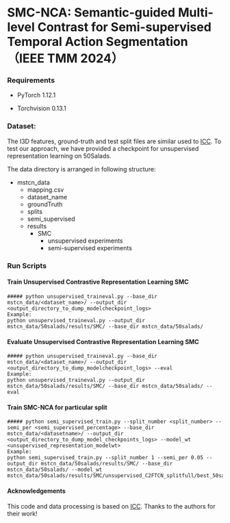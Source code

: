 # SMC-NCA: Semantic-guided Multi-level Contrast for Semi-supervised Temporal Action Segmentation （IEEE TMM 2024）



### Requirements
* PyTorch 1.12.1

* Torchvision 0.13.1



### Dataset:

The I3D features, ground-truth and test split files are similar used to [ICC](https://github.com/dipika-singhania/ICC-Semi-Supervised-TAS). To test our approach, we have provided a checkpoint for unsupervised representation learning on 50Salads.

The data directory is arranged in following structure:

- mstcn_data
   - mapping.csv
   - dataset_name
   - groundTruth
   - splits
   - semi_supervised 
   - results
        - SMC
            - unsupervised experiments
            - semi-supervised experiments

### Run Scripts

#### Train Unsupervised Contrastive Representation Learning SMC
    ##### python unsupervised_traineval.py --base_dir mstcn_data/<dataset_name>/ --output_dir <output_directory_to_dump_modelcheckpoint_logs>
    Example:
    python unsupervised_traineval.py --output_dir mstcn_data/50salads/results/SMC/ --base_dir mstcn_data/50salads/


#### Evaluate Unsupervised Contrastive Representation Learning SMC
    ##### python unsupervised_traineval.py --base_dir mstcn_data/<dataset_name>/ --output_dir <output_directory_to_dump_modelcheckpoint_logs> --eval
    Example:
    python unsupervised_traineval.py --output_dir mstcn_data/50salads/results/SMC/ --base_dir mstcn_data/50salads/ --eval

#### Train SMC-NCA for particular split
    ##### python semi_supervised_train.py --split_number <split_number> --semi_per <semi_supervised_percentage> --base_dir mstcn_data/<datasetname>/ --output_dir <output_directory_to_dump_model_checkpoints_logs> --model_wt <unsupervised_representation_modelwt> 
    Example:
    python semi_supervised_train.py --split_number 1 --semi_per 0.05 --output_dir mstcn_data/50salads/results/SMC/ --base_dir mstcn_data/50salads/ --model_wt mstcn_data/50salads/results/SMC/unsupervised_C2FTCN_splitfull/best_50salads_c2f_tcn.wt 


#### Acknowledgements
This code and data processing is based on [ICC](https://github.com/dipika-singhania/ICC-Semi-Supervised-TAS). 
Thanks to the authors for their work!
